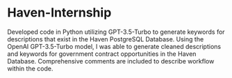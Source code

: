 # Haven-Internship
Developed code in Python utilizing GPT-3.5-Turbo to generate keywords for descriptions that exist in the Haven PostgreSQL Database.
Using the OpenAI GPT-3.5-Turbo model, I was able to generate cleaned descriptions and keywords for government contract opportunities in the Haven Database. Comprehensive comments are included to describe workflow within the code. 

